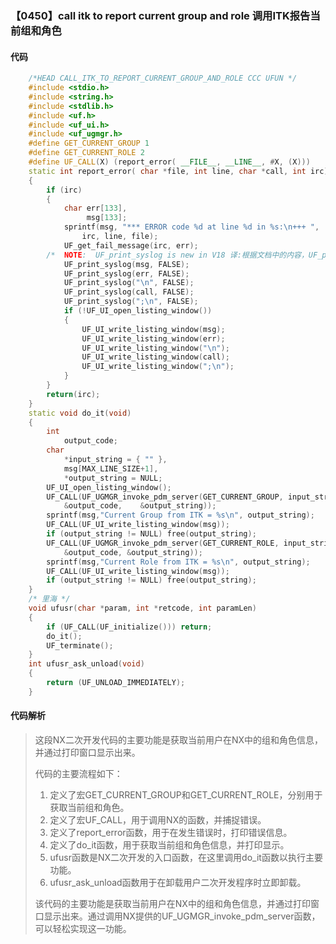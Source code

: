 ### 【0450】call itk to report current group and role 调用ITK报告当前组和角色

#### 代码

```cpp
    /*HEAD CALL_ITK_TO_REPORT_CURRENT_GROUP_AND_ROLE CCC UFUN */  
    #include <stdio.h>  
    #include <string.h>  
    #include <stdlib.h>  
    #include <uf.h>  
    #include <uf_ui.h>  
    #include <uf_ugmgr.h>  
    #define GET_CURRENT_GROUP 1  
    #define GET_CURRENT_ROLE 2  
    #define UF_CALL(X) (report_error( __FILE__, __LINE__, #X, (X)))  
    static int report_error( char *file, int line, char *call, int irc)  
    {  
        if (irc)  
        {  
            char err[133],  
                 msg[133];  
            sprintf(msg, "*** ERROR code %d at line %d in %s:\n+++ ",  
                irc, line, file);  
            UF_get_fail_message(irc, err);  
        /*  NOTE:  UF_print_syslog is new in V18 译:根据文档中的内容，UF_print_syslog是一个在V18版本中新增的函数。 */  
            UF_print_syslog(msg, FALSE);  
            UF_print_syslog(err, FALSE);  
            UF_print_syslog("\n", FALSE);  
            UF_print_syslog(call, FALSE);  
            UF_print_syslog(";\n", FALSE);  
            if (!UF_UI_open_listing_window())  
            {  
                UF_UI_write_listing_window(msg);  
                UF_UI_write_listing_window(err);  
                UF_UI_write_listing_window("\n");  
                UF_UI_write_listing_window(call);  
                UF_UI_write_listing_window(";\n");  
            }  
        }  
        return(irc);  
    }  
    static void do_it(void)  
    {  
        int  
            output_code;  
        char  
            *input_string = { "" },  
            msg[MAX_LINE_SIZE+1],  
            *output_string = NULL;  
        UF_UI_open_listing_window();  
        UF_CALL(UF_UGMGR_invoke_pdm_server(GET_CURRENT_GROUP, input_string,  
            &output_code,    &output_string));  
        sprintf(msg,"Current Group from ITK = %s\n", output_string);  
        UF_CALL(UF_UI_write_listing_window(msg));  
        if (output_string != NULL) free(output_string);  
        UF_CALL(UF_UGMGR_invoke_pdm_server(GET_CURRENT_ROLE, input_string,  
            &output_code, &output_string));  
        sprintf(msg,"Current Role from ITK = %s\n", output_string);  
        UF_CALL(UF_UI_write_listing_window(msg));  
        if (output_string != NULL) free(output_string);  
    }  
    /* 里海 */  
    void ufusr(char *param, int *retcode, int paramLen)  
    {  
        if (UF_CALL(UF_initialize())) return;  
        do_it();  
        UF_terminate();  
    }  
    int ufusr_ask_unload(void)  
    {  
        return (UF_UNLOAD_IMMEDIATELY);  
    }

```

#### 代码解析

> 这段NX二次开发代码的主要功能是获取当前用户在NX中的组和角色信息，并通过打印窗口显示出来。
>
> 代码的主要流程如下：
>
> 1. 定义了宏GET_CURRENT_GROUP和GET_CURRENT_ROLE，分别用于获取当前组和角色。
> 2. 定义了宏UF_CALL，用于调用NX的函数，并捕捉错误。
> 3. 定义了report_error函数，用于在发生错误时，打印错误信息。
> 4. 定义了do_it函数，用于获取当前组和角色信息，并打印显示。
> 5. ufusr函数是NX二次开发的入口函数，在这里调用do_it函数以执行主要功能。
> 6. ufusr_ask_unload函数用于在卸载用户二次开发程序时立即卸载。
>
> 该代码的主要功能是获取当前用户在NX中的组和角色信息，并通过打印窗口显示出来。通过调用NX提供的UF_UGMGR_invoke_pdm_server函数，可以轻松实现这一功能。
>
